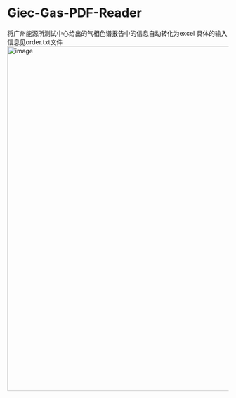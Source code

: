 # Giec-Gas-PDF-Reader
将广州能源所测试中心给出的气相色谱报告中的信息自动转化为excel
具体的输入信息见order.txt文件
<img width="786" alt="image" src="https://github.com/hustc5622/Giec-Gas-PDF-Reader/assets/107901478/b60f1702-1868-40fd-a099-d76e2a69935b">
